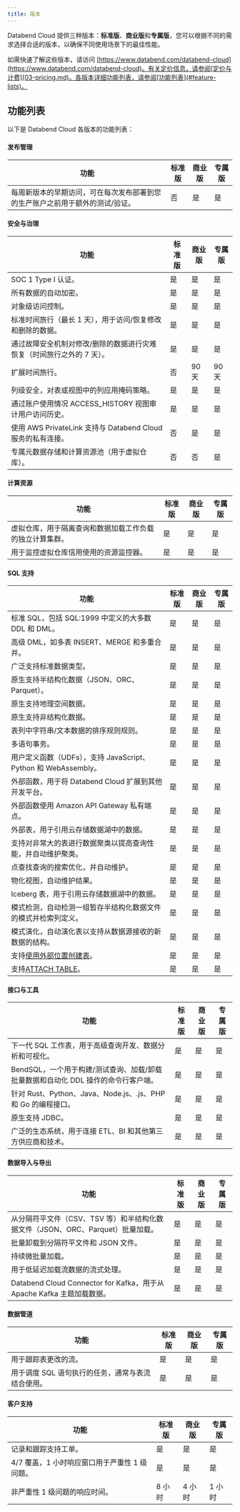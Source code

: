 ```yaml
---
title: 版本
---
```


Databend Cloud 提供三种版本：**标准版**、**商业版**和**专属版**，您可以根据不同的需求选择合适的版本，以确保不同使用场景下的最佳性能。

如需快速了解这些版本，请访问 [https://www.databend.com/databend-cloud](https://www.databend.com/databend-cloud)。有关定价信息，请参阅[定价与计费](03-pricing.md)。各版本详细功能列表，请参阅[功能列表](#feature-lists)。

## 功能列表

以下是 Databend Cloud 各版本的功能列表：

#### 发布管理

| 功能                                                                          | 标准版 | 商业版 | 专属版 |
| ----------------------------------------------------------------------------- | ------ | ------ | ------ |
| 每周新版本的早期访问，可在每次发布部署到您的生产账户之前用于额外的测试/验证。 | 否     | 是     | 是     |

#### 安全与治理

| 功能                                                                   | 标准版 | 商业版 | 专属版 |
| ---------------------------------------------------------------------- | ------ | ------ | ------ |
| SOC 1 Type I 认证。                                                    | 是     | 是     | 是     |
| 所有数据的自动加密。                                                   | 是     | 是     | 是     |
| 对象级访问控制。                                                       | 是     | 是     | 是     |
| 标准时间旅行（最长 1 天），用于访问/恢复修改和删除的数据。             | 是     | 是     | 是     |
| 通过故障安全机制对修改/删除的数据进行灾难恢复（时间旅行之外的 7 天）。 | 是     | 是     | 是     |
| 扩展时间旅行。                                                         | 否     | 90 天  | 90 天  |
| 列级安全，对表或视图中的列应用掩码策略。                               | 是     | 是     | 是     |
| 通过账户使用情况 ACCESS_HISTORY 视图审计用户访问历史。                 | 是     | 是     | 是     |
| 使用 AWS PrivateLink 支持与 Databend Cloud 服务的私有连接。            | 否     | 是     | 是     |
| 专属元数据存储和计算资源池（用于虚拟仓库）。                           | 否     | 否     | 是     |

#### 计算资源

| 功能                                                     | 标准版 | 商业版 | 专属版 |
| -------------------------------------------------------- | ------ | ------ | ------ |
| 虚拟仓库，用于隔离查询和数据加载工作负载的独立计算集群。 | 是     | 是     | 是     |
| 用于监控虚拟仓库信用使用的资源监控器。                   | 是     | 是     | 是     |

#### SQL 支持

| 功能                                                                                       | 标准版 | 商业版 | 专属版 |
| ------------------------------------------------------------------------------------------ | ------ | ------ | ------ |
| 标准 SQL，包括 SQL:1999 中定义的大多数 DDL 和 DML。                                        | 是     | 是     | 是     |
| 高级 DML，如多表 INSERT、MERGE 和多重合并。                                                | 是     | 是     | 是     |
| 广泛支持标准数据类型。                                                                     | 是     | 是     | 是     |
| 原生支持半结构化数据（JSON、ORC、Parquet）。                                               | 是     | 是     | 是     |
| 原生支持地理空间数据。                                                                     | 是     | 是     | 是     |
| 原生支持非结构化数据。                                                                     | 是     | 是     | 是     |
| 表列中字符串/文本数据的排序规则规则。                                                      | 是     | 是     | 是     |
| 多语句事务。                                                                               | 是     | 是     | 是     |
| 用户定义函数（UDFs），支持 JavaScript、Python 和 WebAssembly。                             | 是     | 是     | 是     |
| 外部函数，用于将 Databend Cloud 扩展到其他开发平台。                                       | 是     | 是     | 是     |
| 外部函数使用 Amazon API Gateway 私有端点。                                                 | 是     | 是     | 是     |
| 外部表，用于引用云存储数据湖中的数据。                                                     | 是     | 是     | 是     |
| 支持对非常大的表进行数据聚类以提高查询性能，并自动维护聚类。                               | 是     | 是     | 是     |
| 点查找查询的搜索优化，并自动维护。                                                         | 是     | 是     | 是     |
| 物化视图，自动维护结果。                                                                   | 是     | 是     | 是     |
| Iceberg 表，用于引用云存储数据湖中的数据。                                                 | 是     | 是     | 是     |
| 模式检测，自动检测一组暂存半结构化数据文件的模式并检索列定义。                             | 是     | 是     | 是     |
| 模式演化，自动演化表以支持从数据源接收的新数据的结构。                                     | 是     | 是     | 是     |
| 支持[使用外部位置创建表](/sql/sql-commands/ddl/table/ddl-create-table-external-location)。 | 是     | 是     | 是     |
| 支持[ATTACH TABLE](/sql/sql-commands/ddl/table/attach-table)。                             | 是     | 是     | 是     |

#### 接口与工具

| 功能                                                                               | 标准版 | 商业版 | 专属版 |
| ---------------------------------------------------------------------------------- | ------ | ------ | ------ |
| 下一代 SQL 工作表，用于高级查询开发、数据分析和可视化。                            | 是     | 是     | 是     |
| BendSQL，一个用于构建/测试查询、加载/卸载批量数据和自动化 DDL 操作的命令行客户端。 | 是     | 是     | 是     |
| 针对 Rust、Python、Java、Node.js、.js、PHP 和 Go 的编程接口。                      | 是     | 是     | 是     |
| 原生支持 JDBC。                                                                    | 是     | 是     | 是     |
| 广泛的生态系统，用于连接 ETL、BI 和其他第三方供应商和技术。                        | 是     | 是     | 是     |

#### 数据导入与导出

| 功能                                                                            | 标准版 | 商业版 | 专属版 |
| ------------------------------------------------------------------------------- | ------ | ------ | ------ |
| 从分隔符平文件（CSV、TSV 等）和半结构化数据文件（JSON、ORC、Parquet）批量加载。 | 是     | 是     | 是     |
| 批量卸载到分隔符平文件和 JSON 文件。                                            | 是     | 是     | 是     |
| 持续微批量加载。                                                                | 是     | 是     | 是     |
| 用于低延迟加载流数据的流式处理。                                                | 是     | 是     | 是     |
| Databend Cloud Connector for Kafka，用于从 Apache Kafka 主题加载数据。          | 是     | 是     | 是     |

#### 数据管道

| 功能                                              | 标准版 | 商业版 | 专属版 |
| ------------------------------------------------- | ------ | ------ | ------ |
| 用于跟踪表更改的流。                              | 是     | 是     | 是     |
| 用于调度 SQL 语句执行的任务，通常与表流结合使用。 | 是     | 是     | 是     |

#### 客户支持

| 功能                                          | 标准版 | 商业版 | 专属版 |
| --------------------------------------------- | ------ | ------ | ------ |
| 记录和跟踪支持工单。                          | 是     | 是     | 是     |
| 4/7 覆盖，1 小时响应窗口用于严重性 1 级问题。 | 是     | 是     | 是     |
| 非严重性 1 级问题的响应时间。                 | 8 小时 | 4 小时 | 1 小时 |
